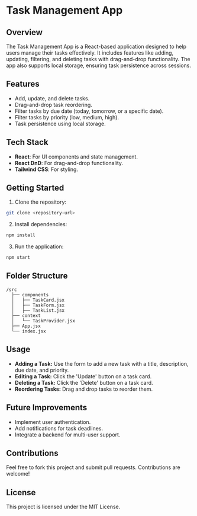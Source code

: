 # Task Management App

## Overview
The Task Management App is a React-based application designed to help users manage their tasks effectively. It includes features like adding, updating, filtering, and deleting tasks with drag-and-drop functionality. The app also supports local storage, ensuring task persistence across sessions.

## Features
- Add, update, and delete tasks.
- Drag-and-drop task reordering.
- Filter tasks by due date (today, tomorrow, or a specific date).
- Filter tasks by priority (low, medium, high).
- Task persistence using local storage.

## Tech Stack
- **React**: For UI components and state management.
- **React DnD**: For drag-and-drop functionality.
- **Tailwind CSS**: For styling.

## Getting Started
1. Clone the repository:
```bash
git clone <repository-url>
```
2. Install dependencies:
```bash
npm install
```
3. Run the application:
```bash
npm start
```

## Folder Structure
```
/src
  ├── components
  │   ├── TaskCard.jsx
  │   ├── TaskForm.jsx
  │   ├── TaskList.jsx
  ├── context
  │   └── TaskProvider.jsx
  ├── App.jsx
  └── index.jsx
```

## Usage
- **Adding a Task:** Use the form to add a new task with a title, description, due date, and priority.
- **Editing a Task:** Click the 'Update' button on a task card.
- **Deleting a Task:** Click the 'Delete' button on a task card.
- **Reordering Tasks:** Drag and drop tasks to reorder them.

## Future Improvements
- Implement user authentication.
- Add notifications for task deadlines.
- Integrate a backend for multi-user support.

## Contributions
Feel free to fork this project and submit pull requests. Contributions are welcome!

## License
This project is licensed under the MIT License.

